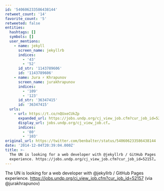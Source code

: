 ```yaml
---
id: '540606233586438144'
retweet_count: '14'
favorite_count: '5'
retweeted: false
entities:
  hashtags: []
  symbols: []
  user_mentions:
    - name: jekyll
      screen_name: jekyllrb
      indices:
        - '43'
        - '52'
      id_str: '1143789606'
      id: '1143789606'
    - name: Jura ⚡️ Khrapunov
      screen_name: jurakhrapunov
      indices:
        - '109'
        - '123'
      id_str: '36347415'
      id: '36347415'
  urls:
    - url: https://t.co/nQUxeCUkZp
      expanded_url: https://jobs.undp.org/cj_view_job.cfm?cur_job_id=52157
      display_url: jobs.undp.org/cj_view_job.cf…
      indices:
        - '80'
        - '103'
original_url: https://twitter.com/benbalter/status/540606233586438144
date: '2014-12-04T20:39:04.000Z'
title: >-
  The UN is looking for a web developer with @jekyllrb / GitHub Pages
  experience. https://jobs.undp.org/cj_view_job.cfm?cur_job_id=52157…
---
```


The UN is looking for a web developer with @jekyllrb / GitHub Pages experience. https://jobs.undp.org/cj_view_job.cfm?cur_job_id=52157 (via @jurakhrapunov)